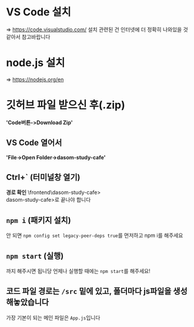 # VS Code 설치
=> https://code.visualstudio.com/
설치 관련된 건 인터넷에 더 정확히 나와있을 것 같아서 참고바랍니다

# node.js 설치
=> https://nodejs.org/en

# 깃허브 파일 받으신 후(.zip)
**'Code버튼->Download Zip'**

## VS Code 열어서 
**'File->Open Folder->dasom-study-cafe'**

## Ctrl+` (터미널창 열기)
**경로 확인** \frontend\dasom-study-cafe>\
dasom-study-cafe>로 끝나야 합니다

## `npm i`  (패키지 설치)
안 되면 `npm config set legacy-peer-deps true`를 먼저하고 npm i를 해주세요

## `npm start` (실행)
까지 해주시면 됩니당
언제나 실행할 때에는 `npm start`를 해주세요!

## 코드 파일 경로는 `/src` 밑에 있고, 폴더마다 js파일을 생성해놓았습니다
가장 기본이 되는 메인 파일은 `App.js`입니다
